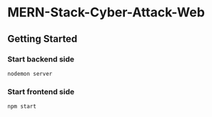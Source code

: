 # MERN-Stack-Cyber-Attack-Web

## Getting Started

### Start backend side

```
nodemon server
```

### Start frontend side

```
npm start
```
